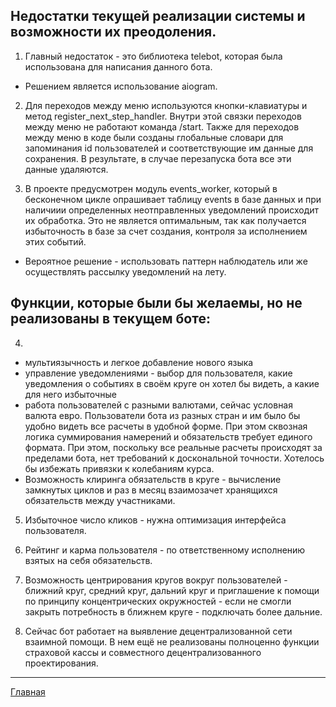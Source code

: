 ## Недостатки текущей реализации системы и возможности их преодоления. 
1. Главный недостаток - это библиотека telebot, которая была использована для написания данного бота.
- Решением является использование aiogram. 

2. Для переходов между меню используются кнопки-клавиатуры и метод register_next_step_handler. 
Внутри этой связки переходов между меню не работают команда /start. 
Также для переходов между меню в коде были созданы глобальные словари для запоминания id пользователей и соответствующие им данные для сохранения. В результате, в случае перезапуска бота все эти данные удаляются.

3. В проекте предусмотрен модуль events_worker, который в бесконечном цикле опрашивает таблицу events в базе данных и при наличиии определенных неотправленных уведомлений происходит их обработка.
Это не является оптимальным, так как получается избыточность в базе за счет создания, контроля за исполнением этих событий.
- Вероятное решение - использовать паттерн наблюдатель или же осуществлять рассылку уведомлений на лету.

## Функции, которые были бы желаемы, но не реализованы в текущем боте: 
4. 
- мультиязычность и легкое добавление нового языка
- управление уведомлениями - выбор для пользователя, какие уведомления о событиях в своём круге он хотел бы видеть, а какие для него избыточные
- работа пользователей с разными валютами, сейчас условная валюта евро. Пользователи бота из разных стран и им было бы удобно видеть все расчеты в удобной форме. При этом сквозная логика суммирования намерений и обязательств требует единого формата. При этом, поскольку все реальные расчеты происходят за пределами бота, нет требований к доскональной точности. Хотелось бы избежать привязки к колебаниям курса.
- Возможность клиринга обязательств в круге - вычисление замкнутых циклов и раз в месяц взаимозачет хранящихся обязательств между участниками. 

5. Избыточное число кликов - нужна оптимизация интерфейса пользователя.

6. Рейтинг и карма пользователя - по ответственному исполнению взятых на себя обязательств. 

7. Возможность центрирования кругов вокруг пользователей - ближний круг, средний круг, дальний круг и приглашение к помощи по принципу концентрических окружностей - если не смогли закрыть потребность в ближнем круге - подключать более дальние.  

8. Сейчас бот работает на выявление децентрализованной сети взаимной помощи. В нем ещё не реализованы полноценно функции страховой кассы и совместного децентрализованного проектирования.

---
[Главная](index.md)

